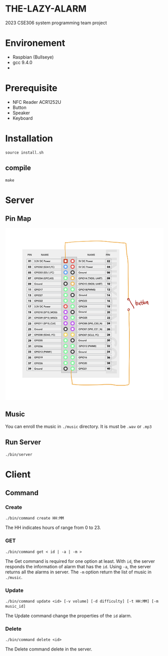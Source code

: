 # THE-LAZY-ALARM
2023 CSE306 system programming team project

# Environement
- Raspbian (Bullseye)
- gcc 9.4.0
- 

# Prerequisite
- NFC Reader ACR1252U
- Button
- Speaker
- Keyboard

# Installation 

```
source install.sh
```

## compile 

```
make
```

# Server

## Pin Map
![pin map](https://github.com/psm7177/THE-LAZY-ALARM/blob/main/img/pinmap.png?raw=true)

## Music

You can enroll the music in `./music` directory. It is must be `.wav` or `.mp3`

## Run Server

```
./bin/server
```

# Client

## Command 

### Create
```
./bin/command create HH:MM
```
The HH indicates hours of range from 0 to 23.

### GET
```
./bin/command get < id | -a | -m >
```
The Get command is required for one option at least. With `id`, the server responds the information of alarm that has the `id`. Using `-a`, the server returns all the alarms in  server. The `-m` option return the list of music in `./music`.

### Update

```
./bin/command update <id> [-v volume] [-d difficulty] [-t HH:MM] [-m music_id]
```
The Update command change the properties of the `id` alarm.

### Delete
```
./bin/command delete <id>
```

The Delete command delete in the server.
